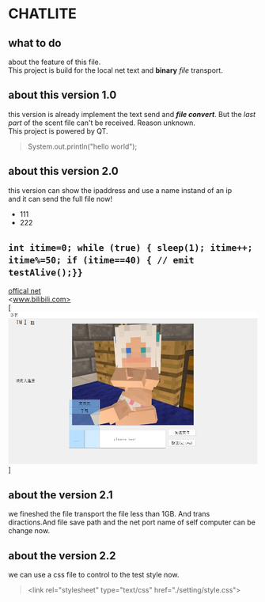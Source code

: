 # CHATLITE

## what to do

about the feature of this file.  
This project is build for the local net text and **binary** *file* transport.

## about this version 1.0

this version is already implement the text send and ***file convert***. But the
*last part* of the scent file can't be received. Reason unknown.  
This project is powered by QT.
> System.out.println("hello world");

## about this version 2.0

this version can show the ipaddress and use a name instand of an ip  
and it can send the full file now!

* 111
* 222

``int itime=0;
while (true)
{
sleep(1);
itime++;
itime%=50;
if (itime==40)
{
// emit testAlive();}}
``
---
[offical net](http://124.222.232.23:8080/firstweb/register.html)  
<www.bilibili.com>  
[![nothing](mainwindow.png)]

## about the version 2.1

we fineshed the file transport the file less than 1GB. And trans diractions.And file
save path and the net port name of self computer can be change now.

## about the version 2.2

we can use a css file to control to the test style now.
> &lt;link rel="stylesheet" type="text/css" href="./setting/style.css">

